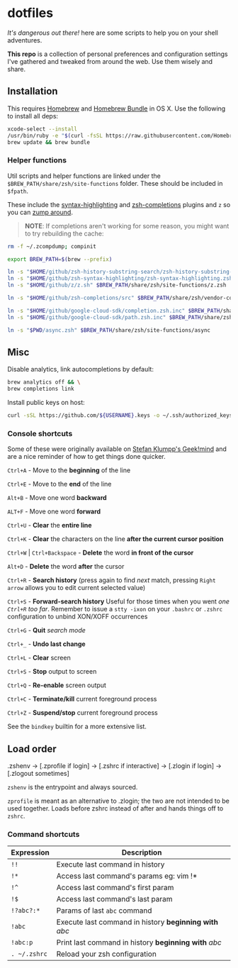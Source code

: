# dotfiles

*It's dangerous out there!* here are some scripts to help you on your shell adventures.

**This repo** is a collection of personal preferences and configuration settings
I've gathered and tweaked from around the web. Use them wisely and share.

## Installation

This requires [Homebrew][brew] and [Homebrew Bundle][bundle] in OS X. Use the
following to install all deps:

```bash
xcode-select --install
/usr/bin/ruby -e "$(curl -fsSL https://raw.githubusercontent.com/Homebrew/install/master/install)"
brew update && brew bundle
```

### Helper functions

Util scripts and helper functions are linked under the
`$BREW_PATH/share/zsh/site-functions` folder. These should be included in
`$fpath`.

These include the [syntax-highlighting] and [zsh-completions] plugins and `z` so
you can [zump around][z].

> **NOTE**: If completions aren't working for some reason, you might want to try
> rebuilding the cache:

```bash
rm -f ~/.zcompdump; compinit
```

```bash
export BREW_PATH=$(brew --prefix)

ln -s "$HOME/github/zsh-history-substring-search/zsh-history-substring-search.zsh" $BREW_PATH/share/zsh/site-functions
ln -s "$HOME/github/zsh-syntax-highlighting/zsh-syntax-highlighting.zsh" $BREW_PATH/share/zsh/site-functions
ln -s "$HOME/github/z/z.sh" $BREW_PATH/share/zsh/site-functions/z.zsh

ln -s "$HOME/github/zsh-completions/src" $BREW_PATH/share/zsh/vendor-completions

ln -s "$HOME/github/google-cloud-sdk/completion.zsh.inc" $BREW_PATH/share/zsh/site-functions/completion.zsh
ln -s "$HOME/github/google-cloud-sdk/path.zsh.inc" $BREW_PATH/share/zsh/site-functions/path.zsh

ln -s "$PWD/async.zsh" $BREW_PATH/share/zsh/site-functions/async
```

## Misc

Disable analytics, link autocompletions by default:

```bash
brew analytics off && \
brew completions link
```

Install public keys on host:

```bash
curl -sSL https://github.com/${USERNAME}.keys -o ~/.ssh/authorized_keys
```

### Console shortcuts

Some of these were originally available on [Stefan Klumpp's Geek!mind][geekmind]
and are a nice reminder of how to get things done quicker.

`Ctrl+A` - Move to the **beginning** of the line<p>
`Ctrl+E` - Move to the **end** of the line<p>
`Alt+B` - Move one word **backward**<p>
`ALT+F` - Move one word **forward**<p>
`Ctrl+U` - **Clear** the **entire line**<p>
`Ctrl+K` - **Clear** the characters on the line **after the current cursor position**<p>
`Ctrl+W` | `Ctrl+Backspace` - **Delete** the word **in front of the cursor**<p>
`Alt+D` - **Delete** the word **after** the cursor<p>
`Ctrl+R` - **Search history** (press again to find *next* match, pressing `Right arrow` allows you to edit current selected value)<p>
`Ctrl+S` - **Forward-search history** Useful for those times when you went *one `Ctrl+R` too far*. Remember to issue a `stty -ixon` on your `.bashrc` or `.zshrc` configuration to unbind XON/XOFF occurrences<p>
`Ctrl+G` - **Quit** *search mode*<p>
`Ctrl+_` - **Undo last change**<p>
`Ctrl+L` - **Clear** screen<p>
`Ctrl+S` - **Stop** output to screen<p>
`Ctrl+Q` - **Re-enable** screen output<p>
`Ctrl+C` - **Terminate/kill** current foreground process<p>
`Ctrl+Z` - **Suspend/stop** current foreground process<p>

See the `bindkey` builtin for a more extensive list.

## Load order

.zshenv → [.zprofile if login] → [.zshrc if interactive] → [.zlogin if login] → [.zlogout sometimes]

`zshenv` is the entrypoint and always sourced.

`zprofile` is meant as an alternative to .zlogin; the two are not intended to be
used together. Loads before zshrc instead of after and hands things off to
`zshrc`.

### Command shortcuts

Expression   | Description                                              |
---          | ---                                                      |
`!!`         | Execute last command in history                          |
`!*`         | Access last command's params eg: vim !*                  |
`!^`         | Access last command's first param                        |
`!$`         | Access last command's last param                         |
`!?abc?:*`   | Params of last `abc` command                             |
`!abc`       | Execute last command in history **beginning with** *abc* |
`!abc:p`     | Print last command in history **beginning with** *abc*   |
`. ~/.zshrc` | Reload your zsh configuration                            |

[bundle]: https://github.com/Homebrew/homebrew-bundle
[brew]: http://brew.sh
[syntax-highlighting]: https://github.com/zsh-users/zsh-syntax-highlighting
[z]: https://github.com/rupa/z
[zsh-completions]: https://github.com/zsh-users/zsh-completions
[geekmind]: http://www.geekmind.net/2011/01/shortcuts-to-improve-your-bash-zsh.html
